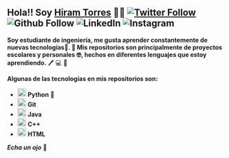## Hola!!  Soy [Hiram Torres][website]  👋😎  [![Twitter Follow](https://img.shields.io/twitter/follow/HiramTorresE?label=Hiram%20Torres&style=social)](https://twitter.com/HiramTorresE) ![Github Follow](https://img.shields.io/github/followers/HiramTorres?style=social) ![LinkedIn](https://img.shields.io/twitter/url?label=Conectar&logo=Linkedin&style=social&url=https%3A%2F%2Fwww.linkedin.com%2Fin%2Fhiram-torres-espinosa-2572b6205%2F) ![Instagram](https://img.shields.io/twitter/url?label=Hiram%20Torres%20&logo=Instagram&style=social&url=https%3A%2F%2Fwww.instagram.com%2Fhiramtorres13%2F%3Fhl%3Des-la)




**Soy estudiante de ingeniería, me gusta aprender constantemente de nuevas tecnologías🚀.  :pencil: Mis repositorios son principalmente de proyectos escolares y personales 🤓, hechos en diferentes lenguajes que estoy aprendiendo.** :pen: 💻 🤯




**Algunas de las tecnologías en mis repositorios son:**



- <img src="https://upload.wikimedia.org/wikipedia/commons/c/c3/Python-logo-notext.svg" alt="drawing" width="20"/> **Python** 🐍
- <img src="https://git-scm.com/images/logos/downloads/Git-Icon-1788C.png" alt="drawing" width="20"/> **Git**
- <img src="https://image.flaticon.com/icons/png/512/226/226777.png" width="20"/> **Java**
- <img src="https://upload.wikimedia.org/wikipedia/commons/thumb/1/18/ISO_C%2B%2B_Logo.svg/306px-ISO_C%2B%2B_Logo.svg.png" alt="drawing" width="20"/> **C++**
- <img src="http://www.w3.org/html/logo/downloads/HTML5_Badge_256.png" width="20"/> **HTML**

_**Echa un ojo**_ 👀
<!--Links-->
[website]: https://hiramtorres.site/